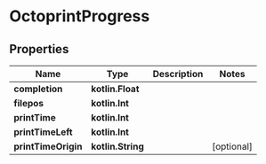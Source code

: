 
# OctoprintProgress

## Properties
Name | Type | Description | Notes
------------ | ------------- | ------------- | -------------
**completion** | **kotlin.Float** |  | 
**filepos** | **kotlin.Int** |  | 
**printTime** | **kotlin.Int** |  | 
**printTimeLeft** | **kotlin.Int** |  | 
**printTimeOrigin** | **kotlin.String** |  |  [optional]



